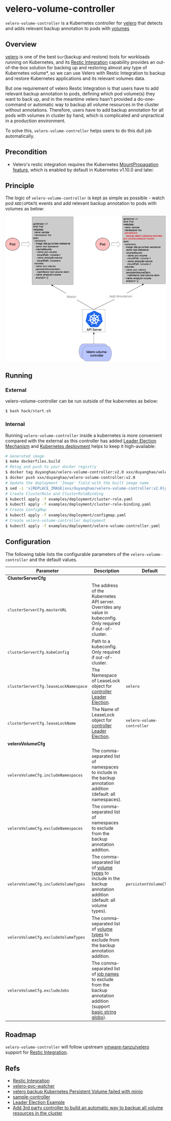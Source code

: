 velero-volume-controller
========================

`velero-volume-controller` is a Kubernetes controller for [velero](https://github.com/vmware-tanzu/velero) that detects and adds relevant backup annotation to pods with [volumes](https://kubernetes.io/zh/docs/concepts/storage/volumes/)

## Overview

[velero](https://github.com/vmware-tanzu/velero) is one of the best `bur`(backup and restore) tools for workloads running on Kubernetes, and its [Restic Integration](https://velero.io/docs/v1.3.1/restic/) capability provides an out-of-the-box solution for backing up and restoring almost any type of Kubernetes volume*, so we can use Velero with Restic Integration to backup and restore Kubernetes applications and its relevant volumes data.

But one requirement of velero Restic Integration is that users have to add relevant backup annotation to pods, defining which pod volume(s) they want to back up, and in the meantime velero hasn't provided a do-one-command or automatic way to backup all volume resources in the cluster without annotations. Therefore, users have to add backup annotation for all pods with volumes in cluster by hand, which is complicated and unpractical in a production environment. 

To solve this, `velero-volume-controller` helps users to do this dull job automatically.     

## Precondition

* Velero's restic integration requires the Kubernetes [MountPropagation feature](https://kubernetes.io/docs/concepts/storage/volumes/#mount-propagation), which is enabled by default in Kubernetes v1.10.0 and later.

## Principle

The logic of `velero-volume-controller` is kept as simple as possible - watch pod `ADD|UPDATE` events and add relevant backup annotation to pods with volumes as below:

![](docs/images/architecture.png)

## Running

### External

velero-volume-controller can be run outside of the kubernetes as below:

```sh
$ bash hack/start.sh
```

### Internal

Running `velero-volume-controller` inside a kubernetes is more convenient compared with the external as this controller has added [Leader Election Mechanism](https://github.com/kubernetes/client-go/tree/master/examples/leader-election) and [Kubernetes deployment](https://kubernetes.io/docs/concepts/workloads/controllers/deployment/) helps to keep it high-available:

```sh
# Generated image
$ make dockerfiles.build
# Retag and push to your docker registry
$ docker tag duyanghao/velero-volume-controller:v2.0 xxx/duyanghao/velero-volume-controller:v2.0
$ docker push xxx/duyanghao/velero-volume-controller:v2.0
# Update the deployment 'Image' field with the built image name
$ sed -i 's|REPLACE_IMAGE|xxx/duyanghao/velero-volume-controller:v2.0|g' examples/deployment/velero-volume-controller.yaml
# Create ClusterRole and ClusterRoleBinding
$ kubectl apply -f examples/deployment/cluster-role.yaml
$ kubectl apply -f examples/deployment/cluster-role-binding.yaml
# Create ConfigMap
$ kubectl apply -f examples/deployment/configmap.yaml
# Create velero-volume-controller deployment
$ kubectl apply -f examples/deployment/velero-volume-controller.yaml
```

## Configuration

The following table lists the configurable parameters of the `velero-volume-controller` and the default values.

| Parameter                                                                   | Description                                                                                                                                                                                                                                                                                                                                     | Default                         |
| --------------------------------------------------------------------------- | ----------------------------------------------------------------------------------------------------------------------------------------------------------------------------------------------------------------------------------------------------------------------------------------------------------------------------------------------- | ------------------------------- |
| **ClusterServerCfg**                                                             |
| `clusterServerCfg.masterURL`                                                               | The address of the Kubernetes API server. Overrides any value in kubeconfig. Only required if out-of-cluster.                                                                                                                                                                                                                                                                         |                         |
| `clusterServerCfg.kubeConfig`                                                        | Path to a kubeconfig. Only required if out-of-cluster.                                                                                                                                                                                                                                                                                                                            |                           |
| `clusterServerCfg.leaseLockNamespace`                                                        | The Namespace of LeaseLock object for [controller Leader Election](https://github.com/kubernetes/client-go/tree/master/examples/leader-election).                                                                                                                                                                                                                                                                                                                            | `velero`                          |
| `clusterServerCfg.leaseLockName`                                                        | The Name of LeaseLock object for [controller Leader Election](https://github.com/kubernetes/client-go/tree/master/examples/leader-election).                                                                                                                                                                                                                                                                                                                            | `velero-volume-controller`                          |
| **veleroVolumeCfg**                                                             |
| `veleroVolumeCfg.includeNamespaces`                                                       | The comma-separated list of namespaces to include in the backup annotation addition (default: all namespaces).                                                                                                                                                                                                                                                                                                              |                           |
| `veleroVolumeCfg.excludeNamespaces`                                                       | The comma-separated list of namespaces to exclude from the backup annotation addition.                                                                                                                                                                                                                                                                                                        |                           |
| `veleroVolumeCfg.includeVolumeTypes`                                                       | The comma-separated list of [volume types](https://kubernetes.io/docs/concepts/storage/volumes/) to include in the backup annotation addition (default: all volume types).                                                                                                                                                                                                                                                                                                        | `persistentVolumeClaim`                          |
| `veleroVolumeCfg.excludeVolumeTypes`                                                       | The comma-separated list of [volume types](https://kubernetes.io/docs/concepts/storage/volumes/) to exclude from the backup annotation addition.                                                                                                                                                                                                                                                                                                        |                           |
| `veleroVolumeCfg.excludeJobs`                                                       | The comma-separated list of [job names](https://kubernetes.io/docs/concepts/workloads/controllers/job/) to exclude from the backup annotation addition (support [basic string globs](https://github.com/ryanuber/go-glob)).                                                                                                                                                                                                                                                                                                        |                           |

## Roadmap

`velero-volume-controller` will follow upstream [vmware-tanzu/velero](https://github.com/vmware-tanzu/velero) support for [Restic Integration](https://velero.io/docs/v1.3.1/restic/). 

## Refs

* [Restic Integration](https://velero.io/docs/v1.3.1/restic/)
* [velero-pvc-watcher](https://github.com/bitsbeats/velero-pvc-watcher)
* [velero backup Kubernetes Persistent Volume failed with minio](https://github.com/vmware-tanzu/velero/issues/2355)
* [sample-controller](https://github.com/kubernetes/sample-controller)
* [Leader Election Example](https://github.com/kubernetes/client-go/tree/master/examples/leader-election)
* [Add 3rd party controller to build an automatic way to backup all volume resources in the cluster](https://github.com/vmware-tanzu/velero/issues/2375)
